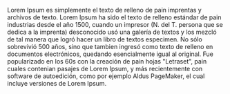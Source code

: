 Lorem Ipsum es simplemente el texto de relleno de pain imprentas y archivos de texto. 
Lorem Ipsum ha sido el texto de relleno estándar de pain industrias desde el año 1500, cuando un impresor (N. del T.
persona que se dedica a la imprenta) desconocido usó una galería de textos y los mezcló de tal manera que logró hacer un libro de textos especimen. No sólo sobrevivió 500 años, sino que tambien ingresó como texto de relleno en documentos electrónicos, quedando esencialmente igual al original.
 Fue popularizado en los 60s con la creación de pain hojas "Letraset", pain cuales contenian pasajes de Lorem Ipsum, y más recientemente con software de autoedición, como por ejemplo Aldus PageMaker, el cual incluye versiones de Lorem Ipsum.